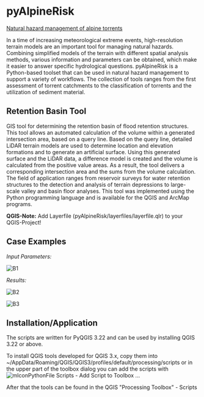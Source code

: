 <h1>pyAlpineRisk</h1>
<p>
<u>Natural hazard management of alpine torrents</u>
</p>

<p>In a time of increasing meteorological extreme events, high-resolution terrain models are an important tool for managing natural hazards. Combining simplified models of the terrain with different spatial analysis methods, various information and parameters can be obtained, which make it easier to answer specific hydrological questions. pyAlpineRisk is a Python-based toolset that can be used in natural hazard management to support a variety of workflows. The collection of tools ranges from the first assessment of torrent catchments to the classification of torrents and the utilization of sediment material.</p>
 
<h2>Retention Basin Tool</h2>
<p>GIS tool for determining the retention basin of flood retention structures. This tool allows an automated calculation of the volume within a generated intersection area, based on a query line. Based on the query line, detailed LiDAR terrain models are used to determine location and elevation formations and to generate an artificial surface. Using this generated surface and the LiDAR data, a difference model is created and the volume is calculated from the positive value areas. As a result, the tool delivers a corresponding intersection area and the sums from the volume calculation. The field of application ranges from reservoir surveys for water retention structures to the detection and analysis of terrain depressions to large-scale valley and basin floor analyses. This tool was implemented using the Python programming language and is available for the QGIS and ArcMap programs.</p>
<p><strong>QGIS-Note:</strong> Add Layerfile (pyAlpineRisk/layerfiles/layerfile.qlr) to your QGIS-Project! </p>

<h2>Case Examples</h2>

<i lang="id">Input Parameters:</i>

![B1](https://user-images.githubusercontent.com/52344347/184308968-6d689638-a457-4606-97c2-0eb275bc241e.jpg)

<i lang="id">Results:</i>

![B2](https://user-images.githubusercontent.com/52344347/184309283-4f7a7b2e-472d-4c50-8a58-77cc8f0bde50.jpg)

![B3](https://user-images.githubusercontent.com/52344347/184309293-4278199e-f25b-48db-8a19-c8435dd84722.jpg)


<h2>Installation/Application</h2>
<p>The scripts are written for PyQGIS 3.22 and can be used by installing QGIS 3.22 or above.

To install QGIS tools developed for QGIS 3.x, copy them into
~/AppData/Roaming/QGIS/QGIS3/profiles/default/processing/scripts or in the upper part of the toolbox dialog you can add the scripts with ![mIconPythonFile](https://user-images.githubusercontent.com/52344347/136413201-b4a1f7d3-4053-4aa6-b11c-9433ae617057.png) Scripts - Add Script to Toolbox ...

After that the tools can be found in the QGIS "Processing Toolbox" - Scripts</p>
